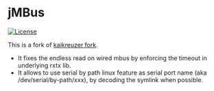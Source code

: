 # jMBus

[![License](https://img.shields.io/badge/License-MPL%202.0-brightgreen.svg)](http://mozilla.org/MPL/2.0/)

This is a fork of [kaikreuzer fork](https://github.com/kaikreuzer/jmbus).

- It fixes the endless read on wired mbus by enforcing the timeout in underlying rxtx lib.
- It allows to use serial by path linux feature as serial port name (aka /dev/serial/by-path/xxx), by decoding the symlink when possible.


